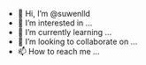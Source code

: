 - 👋 Hi, I’m @suwenlld
- 👀 I’m interested in ...
- 🌱 I’m currently learning ...
- 💞️ I’m looking to collaborate on ...
- 📫 How to reach me ...

<!---
suwenlld/suwenlld is a ✨ special ✨ repository because its `README.md` (this file) appears on your GitHub profile.
You can click the Preview link to take a look at your changes.
--->
